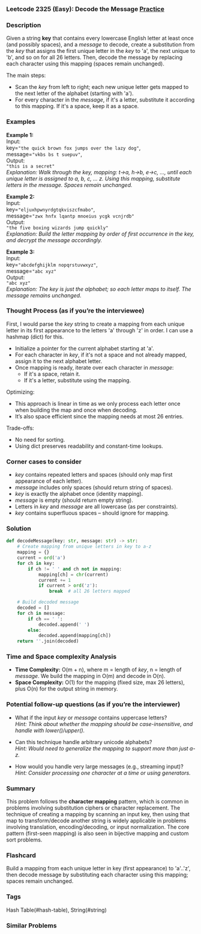 ### Leetcode 2325 (Easy): Decode the Message [Practice](https://leetcode.com/problems/decode-the-message)

### Description  
Given a string **key** that contains every lowercase English letter at least once (and possibly spaces), and a *message* to decode, create a substitution from the *key* that assigns the first unique letter in the *key* to 'a', the next unique to 'b', and so on for all 26 letters. Then, decode the message by replacing each character using this mapping (spaces remain unchanged).

The main steps:
- Scan the *key* from left to right; each new unique letter gets mapped to the next letter of the alphabet (starting with 'a').
- For every character in the *message*, if it's a letter, substitute it according to this mapping. If it's a space, keep it as a space.

### Examples  

**Example 1:**  
Input:  
key=`"the quick brown fox jumps over the lazy dog"`,  
message=`"vkbs bs t suepuv"`,  
Output:  
`"this is a secret"`  
*Explanation: Walk through the key, mapping: t→a, h→b, e→c, ..., until each unique letter is assigned to a, b, c, ... z. Using this mapping, substitute letters in the message. Spaces remain unchanged.*

**Example 2:**  
Input:  
key=`"eljuxhpwnyrdgtqkviszcfmabo"`,  
message=`"zwx hnfx lqantp mnoeius ycgk vcnjrdb"`  
Output:  
`"the five boxing wizards jump quickly"`  
*Explanation: Build the letter mapping by order of first occurrence in the key, and decrypt the message accordingly.*

**Example 3:**  
Input:  
key=`"abcdefghijklm nopqrstuvwxyz"`,  
message=`"abc xyz"`  
Output:  
`"abc xyz"`  
*Explanation: The key is just the alphabet; so each letter maps to itself. The message remains unchanged.*

### Thought Process (as if you’re the interviewee)  
First, I would parse the *key* string to create a mapping from each unique letter in its first appearance to the letters 'a' through 'z' in order. I can use a hashmap (dict) for this.  
- Initialize a pointer for the current alphabet starting at 'a'.
- For each character in *key*, if it's not a space and not already mapped, assign it to the next alphabet letter.
- Once mapping is ready, iterate over each character in *message*:  
  - If it's a space, retain it.  
  - If it's a letter, substitute using the mapping.

Optimizing:  
- This approach is linear in time as we only process each letter once when building the map and once when decoding.  
- It’s also space efficient since the mapping needs at most 26 entries.

Trade-offs:  
- No need for sorting.  
- Using dict preserves readability and constant-time lookups.

### Corner cases to consider  
- *key* contains repeated letters and spaces (should only map first appearance of each letter).
- *message* includes only spaces (should return string of spaces).
- *key* is exactly the alphabet once (identity mapping).
- *message* is empty (should return empty string).
- Letters in *key* and *message* are all lowercase (as per constraints).
- *key* contains superfluous spaces – should ignore for mapping.

### Solution

```python
def decodeMessage(key: str, message: str) -> str:
    # Create mapping from unique letters in key to a-z
    mapping = {}
    current = ord('a')
    for ch in key:
        if ch != ' ' and ch not in mapping:
            mapping[ch] = chr(current)
            current += 1
            if current > ord('z'):
                break  # all 26 letters mapped

    # Build decoded message
    decoded = []
    for ch in message:
        if ch == ' ':
            decoded.append(' ')
        else:
            decoded.append(mapping[ch])
    return ''.join(decoded)
```

### Time and Space complexity Analysis  

- **Time Complexity:** O(m + n), where m = length of *key*, n = length of *message*. We build the mapping in O(m) and decode in O(n).
- **Space Complexity:** O(1) for the mapping (fixed size, max 26 letters), plus O(n) for the output string in memory.

### Potential follow-up questions (as if you’re the interviewer)  

- What if the input *key* or *message* contains uppercase letters?  
  *Hint: Think about whether the mapping should be case-insensitive, and handle with lower()/upper().*

- Can this technique handle arbitrary unicode alphabets?  
  *Hint: Would need to generalize the mapping to support more than just a-z.*

- How would you handle very large messages (e.g., streaming input)?  
  *Hint: Consider processing one character at a time or using generators.*

### Summary
This problem follows the **character mapping** pattern, which is common in problems involving substitution ciphers or character replacement. The technique of creating a mapping by scanning an input key, then using that map to transform/decode another string is widely applicable in problems involving translation, encoding/decoding, or input normalization. The core pattern (first-seen mapping) is also seen in bijective mapping and custom sort problems.


### Flashcard
Build a mapping from each unique letter in key (first appearance) to 'a'..'z', then decode message by substituting each character using this mapping; spaces remain unchanged.

### Tags
Hash Table(#hash-table), String(#string)

### Similar Problems
